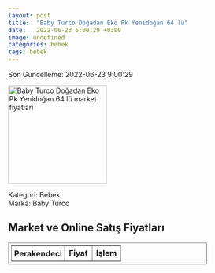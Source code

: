 ```yaml
---
layout: post
title:  "Baby Turco Doğadan Eko Pk Yenidoğan 64 lü"
date:   2022-06-23 6:00:29 +0300
image: undefined
categories: bebek
tags: bebek
---
```


Son Güncelleme: 2022-06-23 9:00:29

<img src="undefined" width="200" alt="Baby Turco Doğadan Eko Pk Yenidoğan 64 lü market fiyatları" />

Kategori: Bebek
<br />
Marka: Baby Turco

<h2>Market ve Online Satış Fiyatları</h2>

<table border="1" style="padding: 5px;width:80%;">
  <tr>
    <td style="padding: 5px;"><strong>Perakendeci</strong></td>
    <td><strong>Fiyat</strong></td>
    <td><strong>İşlem</strong></td>
  </tr>
  
</table>
